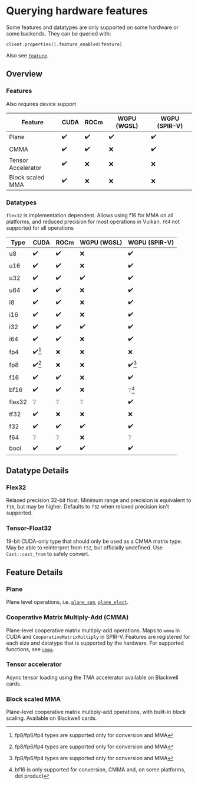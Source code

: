 # Querying hardware features

Some features and datatypes are only supported on some hardware or some backends. They can be
queried with:

```rust, ignore
client.properties().feature_enabled(feature)
```

Also see [`Feature`](https://docs.rs/cubecl/latest/cubecl/enum.Feature.html).

## Overview

### Features

Also requires device support

| Feature            | CUDA | ROCm | WGPU (WGSL) | WGPU (SPIR-V) |
| ------------------ | ---- | ---- | ----------- | ------------- |
| Plane              | ✔️   | ✔️   | ✔️          | ✔️            |
| CMMA               | ✔️   | ✔️   | ❌          | ✔️            |
| Tensor Accelerator | ✔️   | ❌   | ❌          | ❌            |
| Block scaled MMA   | ✔️   | ❌   | ❌          | ❌            |

### Datatypes

`flex32` is implementation dependent. Allows using f16 for MMA on all platforms, and reduced
precision for most operations in Vulkan. `f64` not supported for all operations

| Type   | CUDA   | ROCm | WGPU (WGSL) | WGPU (SPIR-V) |
| ------ | ------ | ---- | ----------- | ------------- |
| u8     | ✔️     | ✔️   | ❌          | ✔️            |
| u16    | ✔️     | ✔️   | ❌          | ✔️            |
| u32    | ✔️     | ✔️   | ✔️          | ✔️            |
| u64    | ✔️     | ✔️   | ❌          | ✔️            |
| i8     | ✔️     | ✔️   | ❌          | ✔️            |
| i16    | ✔️     | ✔️   | ❌          | ✔️            |
| i32    | ✔️     | ✔️   | ✔️          | ✔️            |
| i64    | ✔️     | ✔️   | ❌          | ✔️            |
| fp4    | ✔️[^1] | ❌   | ❌          | ❌            |
| fp8    | ✔️[^1] | ❌   | ❌          | ✔️[^1]        |
| f16    | ✔️     | ✔️   | ❌          | ✔️            |
| bf16   | ✔️     | ✔️   | ❌          | ❔[^2]        |
| flex32 | ❔     | ❔   | ❔          | ✔️            |
| tf32   | ✔️     | ❌   | ❌          | ❌            |
| f32    | ✔️     | ✔️   | ✔️          | ✔️            |
| f64    | ❔     | ❔   | ❌          | ❔            |
| bool   | ✔️     | ✔️   | ✔️          | ✔️            |

## Datatype Details

### Flex32

Relaxed precision 32-bit float. Minimum range and precision is equivalent to `f16`, but may be
higher. Defaults to `f32` when relaxed precision isn't supported.

### Tensor-Float32

19-bit CUDA-only type that should only be used as a CMMA matrix type. May be able to reinterpret
from `f32`, but officially undefined. Use `Cast::cast_from` to safely convert.

## Feature Details

### Plane

Plane level operations, i.e.
[`plane_sum`](https://docs.rs/cubecl/latest/cubecl/frontend/fn.plane_sum.html),
[`plane_elect`](https://docs.rs/cubecl/latest/cubecl/frontend/fn.plane_elect.html).

### Cooperative Matrix Multiply-Add (CMMA)

Plane-level cooperative matrix multiply-add operations. Maps to `wmma` in CUDA and
`CooperativeMatrixMultiply` in SPIR-V. Features are registered for each size and datatype that is
supported by the hardware. For supported functions, see
[`cmma`](https://docs.rs/cubecl/latest/cubecl/frontend/cmma/index.html).

### Tensor accelerator

Async tensor loading using the TMA accelerator available on Blackwell cards.

### Block scaled MMA

Plane-level cooperative matrix multiply-add operations, with built-in block scaling. Available on
Blackwell cards.

[^1]: fp8/fp6/fp4 types are supported only for conversion and MMA
[^2]: bf16 is only supported for conversion, CMMA and, on some platforms, dot product
